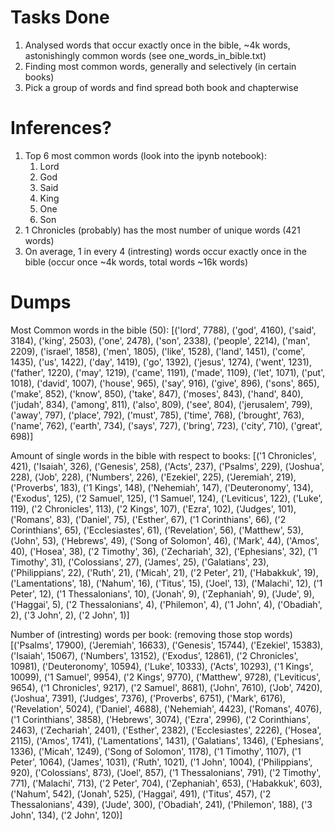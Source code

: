 # Tasks Done
1. Analysed words that occur exactly once in the bible, ~4k words, astonishingly common words (see one_words_in_bible.txt)
2. Finding most common words, generally and selectively (in certain books)
3. Pick a group of words and find spread both book and chapterwise

# Inferences?
1. Top 6 most common words (look into the ipynb notebook):
   1. Lord
   2. God
   3. Said
   4. King
   5. One
   6. Son
2. 1 Chronicles (probably) has the most number of unique words (421 words)
3. On average, 1 in every 4 (intresting) words occur exactly once in the bible (occur once ~4k words, total words ~16k words)


# Dumps
Most Common words in the bible (50):
[('lord', 7788), ('god', 4160), ('said', 3184), ('king', 2503), ('one', 2478), ('son', 2338), ('people', 2214), ('man', 2209), ('israel', 1858), ('men', 1805), ('like', 1528), ('land', 1451), ('come', 1435), ('us', 1422), ('day', 1419), ('go', 1392), ('jesus', 1274), ('went', 1231), ('father', 1220), ('may', 1219), ('came', 1191), ('made', 1109), ('let', 1071), ('put', 1018), ('david', 1007), ('house', 965), ('say', 916), ('give', 896), ('sons', 865), ('make', 852), ('know', 850), ('take', 847), ('moses', 843), ('hand', 840), ('judah', 834), ('among', 811), ('also', 809), ('see', 804), ('jerusalem', 799), ('away', 797), ('place', 792), ('must', 785), ('time', 768), ('brought', 763), ('name', 762), ('earth', 734), ('says', 727), ('bring', 723), ('city', 710), ('great', 698)]

Amount of single words in the bible with respect to books:
[('1 Chronicles', 421), ('Isaiah', 326), ('Genesis', 258), ('Acts', 237), ('Psalms', 229), ('Joshua', 228), ('Job', 228), ('Numbers', 226), ('Ezekiel', 225), ('Jeremiah', 219), ('Proverbs', 183), ('1 Kings', 148), ('Nehemiah', 147), ('Deuteronomy', 134), ('Exodus', 125), ('2 Samuel', 125), ('1 Samuel', 124), ('Leviticus', 122), ('Luke', 119), ('2 Chronicles', 113), ('2 Kings', 107), ('Ezra', 102), ('Judges', 101), ('Romans', 83), ('Daniel', 75), ('Esther', 67), ('1 Corinthians', 66), ('2 Corinthians', 65), ('Ecclesiastes', 61), ('Revelation', 56), ('Matthew', 53), ('John', 53), ('Hebrews', 49), ('Song of Solomon', 46), ('Mark', 44), ('Amos', 40), ('Hosea', 38), ('2 Timothy', 36), ('Zechariah', 32), ('Ephesians', 32), ('1 Timothy', 31), ('Colossians', 27), ('James', 25), ('Galatians', 23), ('Philippians', 22), ('Ruth', 21), ('Micah', 21), ('2 Peter', 21), ('Habakkuk', 19), ('Lamentations', 18), ('Nahum', 16), ('Titus', 15), ('Joel', 13), ('Malachi', 12), ('1 Peter', 12), ('1 Thessalonians', 10), ('Jonah', 9), ('Zephaniah', 9), ('Jude', 9), ('Haggai', 5), ('2 Thessalonians', 4), ('Philemon', 4), ('1 John', 4), ('Obadiah', 2), ('3 John', 2), ('2 John', 1)]

Number of (intresting) words per book: (removing those stop words)
[('Psalms', 17900), ('Jeremiah', 16633), ('Genesis', 15744), ('Ezekiel', 15383), ('Isaiah', 15067), ('Numbers', 13152), ('Exodus', 12861), ('2 Chronicles', 10981), ('Deuteronomy', 10594), ('Luke', 10333), ('Acts', 10293), ('1 Kings', 10099), ('1 Samuel', 9954), ('2 Kings', 9770), ('Matthew', 9728), ('Leviticus', 9654), ('1 Chronicles', 9217), ('2 Samuel', 8681), ('John', 7610), ('Job', 7420), ('Joshua', 7391), ('Judges', 7376), ('Proverbs', 6751), ('Mark', 6176), ('Revelation', 5024), ('Daniel', 4688), ('Nehemiah', 4423), ('Romans', 4076), ('1 Corinthians', 3858), ('Hebrews', 3074), ('Ezra', 2996), ('2 Corinthians', 2463), ('Zechariah', 2401), ('Esther', 2382), ('Ecclesiastes', 2226), ('Hosea', 2115), ('Amos', 1741), ('Lamentations', 1431), ('Galatians', 1346), ('Ephesians', 1336), ('Micah', 1249), ('Song of Solomon', 1178), ('1 Timothy', 1107), ('1 Peter', 1064), ('James', 1031), ('Ruth', 1021), ('1 John', 1004), ('Philippians', 920), ('Colossians', 873), ('Joel', 857), ('1 Thessalonians', 791), ('2 Timothy', 771), ('Malachi', 713), ('2 Peter', 704), ('Zephaniah', 653), ('Habakkuk', 603), ('Nahum', 542), ('Jonah', 525), ('Haggai', 491), ('Titus', 457), ('2 Thessalonians', 439), ('Jude', 300), ('Obadiah', 241), ('Philemon', 188), ('3 John', 134), ('2 John', 120)]
